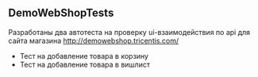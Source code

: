 ## DemoWebShopTests
Разработаны два автотеста на проверку ui-взаимодействия по api для сайта магазина http://demowebshop.tricentis.com/
- Тест на добавление товара в корзину
- Тест на добавление товара в вишлист
